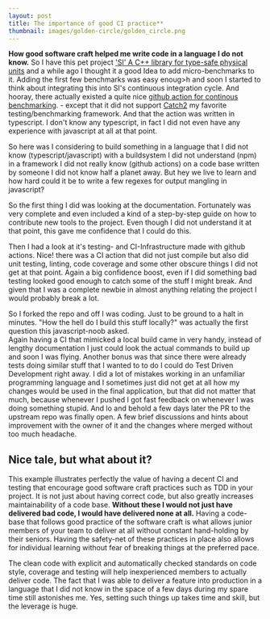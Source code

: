```yaml
---
layout: post
title: The importance of good CI practice**
thumbnail: images/golden-circle/golden_circle.png
---
```


**How good software craft helped me write code in a language I do not know.** So I have this pet project ['SI' A C++ library for type-safe physical units](https://github.com/bernedom/SI) and a while ago I thought it a good Idea to add micro-benchmarks to it. Adding the first few benchmarks was easy enoug>h and soon I started to think about integrating this into SI's continuous integration cycle. And hooray, there actually existed a quite nice [github action for continous benchmarking](https://github.com/rhysd/github-action-benchmark). - except that it did not support [Catch2](https://github.com/catchorg/Catch2/) my favorite testing/benchmarking framework. And that the action was written in typescript. I don't know any typescript, in fact I did not even have any experience with javascript at all at that point.

So here was I considering to build something in a language that I did not know (typescript/javascript) with a buildsystem I did not understand (npm) in a framework I did not really know (github actions) on a code base written by someone I did not know half a planet away. But hey we live to learn and how hard could it be to write a few regexes for output mangling in javascript?

So the first thing I did was looking at the documentation. Fortunately was very complete and even included a kind of a step-by-step guide on how to contribute new tools to the project. Even though I did not understand it at that point, this gave me confidence that I could do this. 

Then I had a look at it's testing- and CI-Infrastructure made with github actions. Nice! there was a CI action that did not just compile but also did unit testing, linting, code coverage and some other obscure things I did not get at that point. Again a big confidence boost, even if I did something bad testing looked good enough to catch some of the stuff I might break. And given that I was a complete newbie in almost anything relating the project I would probably break a lot. 

So I forked the repo and off I was coding. Just to be ground to a halt in minutes. "How the hell do I build this stuff locally?" was actually the first question this javascript-noob asked.  
Again having a CI that mimicked a local build came in very handy, instead of lengthy documentation I just could look the actual commands to build up and soon I was flying. Another bonus was that since there were already tests doing similar stuff that I wanted to to do I could do Test Driven Development right away. I did a lot of mistakes working in an unfamiliar programming language and I sometimes just did not get at all how my changes would be used in the final application, but that did not matter that much, because whenever I pushed I got fast feedback on whenever I was doing something stupid. 
And lo and behold a few days later the PR to the upstream repo was finally open. A few brief discussions and hints about improvement with the owner of it and the changes where merged without too much headache. 

## Nice tale, but what about it? 

This example illustrates perfectly the value of having a decent CI and testing that encourage good software craft practices such as TDD in your project. It is not just about having correct code, but also greatly increases maintainability of a code base. **Without these I would not just have delivered bad code, I would have delivered none at all.** 
Having a code-base that follows good practice of the software craft is what allows junior members of your team to deliver at all without constant hand-holding by their seniors. Having the safety-net of these practices in place also allows for individual learning without fear of breaking things at the preferred pace. 

The clean code with explicit and automatically checked standards on code style, coverage and testing will help inexperienced members to actually deliver code. The fact that I was able to deliver a feature into production in a language that I did not know in the space of a few days during my spare time still astonishes me. Yes, setting such things up takes time and skill, but the leverage is huge.